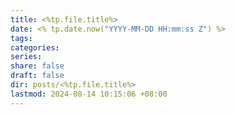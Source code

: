 ```yaml
---
title: <%tp.file.title%>
date: <% tp.date.now("YYYY-MM-DD HH:mm:ss Z") %>
tags:
categories:
series:
share: false
draft: false
dir: posts/<%tp.file.title%>
lastmod: 2024-08-14 10:15:06 +08:00
---
```


